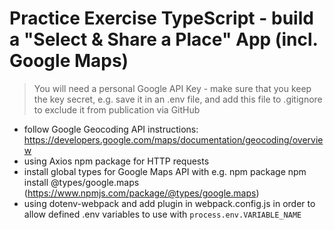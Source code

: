 # Practice Exercise TypeScript - build a "Select & Share a Place" App (incl. Google Maps)

> You will need a personal Google API Key - make sure that you keep the key secret, e.g. save it in an .env file, and add this file to .gitignore to exclude it from publication via GitHub

- follow Google Geocoding API instructions: https://developers.google.com/maps/documentation/geocoding/overview
- using Axios npm package for HTTP requests
- install global types for Google Maps API with e.g. npm package npm install @types/google.maps (https://www.npmjs.com/package/@types/google.maps)
- using dotenv-webpack and add plugin in webpack.config.js in order to allow defined .env variables to use with `process.env.VARIABLE_NAME`
